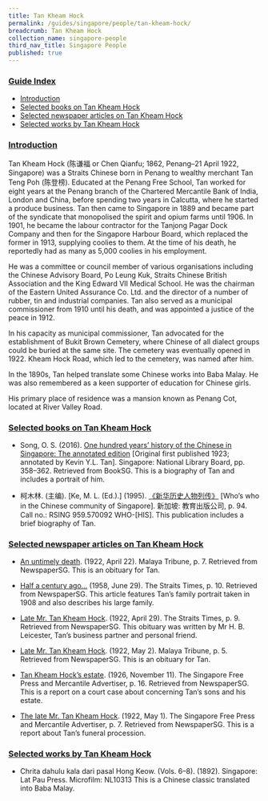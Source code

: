 ```yaml
---
title: Tan Kheam Hock
permalink: /guides/singapore/people/tan-kheam-hock/
breadcrumb: Tan Kheam Hock
collection_name: singapore-people
third_nav_title: Singapore People
published: true
---
```


### <u>Guide Index</u>

* [Introduction](#introduction)
* [Selected books on Tan Kheam Hock](#selected-books-on-tam-kheam-hock)
* [Selected newspaper articles on Tan Kheam Hock](#selected-newspaper-articles-on-tan-kheam-hock)
* [Selected works by Tan Kheam Hock](#selected-works-by-tan-kheam-hock)

### <u>Introduction</u>

Tan Kheam Hock (陈谦福 or Chen Qianfu; 1862, Penang–21 April 1922, Singapore) was a Straits Chinese born in Penang to wealthy merchant Tan Teng Poh (陈登榜). Educated at the Penang Free School, Tan worked for eight years at the Penang branch of the Chartered Mercantile Bank of India, London and China, before spending two years in Calcutta, where he started a produce business. Tan then came to Singapore in 1889 and became part of the syndicate that monopolised the spirit and opium farms until 1906. In 1901, he became the labour contractor for the Tanjong Pagar Dock Company and then for the Singapore Harbour Board, which replaced the former in 1913, supplying coolies to them. At the time of his death, he reportedly had as many as 5,000 coolies in his employment.

He was a committee or council member of various organisations including the Chinese Advisory Board, Po Leung Kuk, Straits Chinese British Association and the King Edward VII Medical School. He was the chairman of the Eastern United Assurance Co. Ltd. and the director of a number of rubber, tin and industrial companies. Tan also served as a municipal commissioner from 1910 until his death, and was appointed a justice of the peace in 1912.

In his capacity as municipal commissioner, Tan advocated for the establishment of Bukit Brown Cemetery, where Chinese of all dialect groups could be buried at the same site. The cemetery was eventually opened in 1922. Kheam Hock Road, which led to the cemetery, was named after him.

In the 1890s, Tan helped translate some Chinese works into Baba Malay. He was also remembered as a keen supporter of education for Chinese girls.

His primary place of residence was a mansion known as Penang Cot, located at River Valley Road.

 

### <u>Selected books on Tan Kheam Hock</u>

* Song, O. S. (2016). [One hundred years’ history of the Chinese in Singapore: The annotated edition](http://eresources.nlb.gov.sg/printheritage/detail/90de4577-25a7-416f-8ec6-994f1536c40b.aspx) [Original first published 1923; annotated by Kevin Y.L. Tan]. Singapore: National Library Board, pp. 358–362. Retrieved from BookSG.
This is a biography of Tan and includes a portrait of him.


* 柯木林. (主编). [Ke, M. L. (Ed.).] (1995). [《新华历史人物列传》](http://eservice.nlb.gov.sg/item_holding_s.aspx?bid=84500628) [Who’s who in the Chinese community of Singapore]. 新加坡: 教育出版公司, p. 94.
Call no.: RSING 959.570092 WHO-\[HIS\].
This publication includes a brief biography of Tan.

### <u>Selected newspaper articles on Tan Kheam Hock</u>

* [An untimely death](http://eresources.nlb.gov.sg/newspapers/Digitised/Article/maltribune19220422-1.2.40). (1922, April 22). Malaya Tribune, p. 7. Retrieved from NewspaperSG.
This is an obituary for Tan.


* [Half a century ago…](http://eresources.nlb.gov.sg/newspapers/Digitised/Article/straitstimes19580629-1.2.90) (1958, June 29). The Straits Times, p. 10. Retrieved from NewspaperSG.
This article features Tan’s family portrait taken in 1908 and also describes his large family.


* [Late Mr. Tan Kheam Hock](http://eresources.nlb.gov.sg/newspapers/Digitised/Article/straitstimes19220429-1.2.73). (1922, April 29). The Straits Times, p. 9. Retrieved from NewspaperSG.
This obituary was written by Mr H. B. Leicester, Tan’s business partner and personal friend.


* [Late Mr. Tan Kheam Hock](http://eresources.nlb.gov.sg/newspapers/Digitised/Article/maltribune19220502-1.2.15). (1922, May 2). Malaya Tribune, p. 5. Retrieved from NewspaperSG.
This is an obituary for Tan.


* [Tan Kheam Hock’s estate](http://eresources.nlb.gov.sg/newspapers/Digitised/Article/singfreepressb19261111-1.2.89). (1926, November 11). The Singapore Free Press and Mercantile Advertiser, p. 16. Retrieved from NewspaperSG.
This is a report on a court case about concerning Tan’s sons and his estate.


* [The late Mr. Tan Kheam Hock](http://eresources.nlb.gov.sg/newspapers/Digitised/Article/singfreepressb19220501-1.2.30). (1922, May 1). The Singapore Free Press and Mercantile Advertiser, p. 7. Retrieved from NewspaperSG.
This is a report about Tan’s funeral procession.

### <u>Selected works by Tan Kheam Hock</u>

* Chrita dahulu kala dari pasal Hong Keow. (Vols. 6–8). (1892). Singapore: Lat Pau Press.
Microfilm: NL10313
This is a Chinese classic translated into Baba Malay.